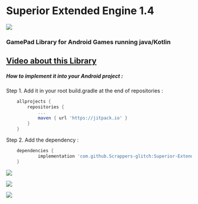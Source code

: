  # Superior Extended Engine 1.4

![](https://github.com/Scrappers-glitch/Superior-Extended-Engine/blob/master/SuperiorPlugin/src/main/java/com/scrappers/superiorExtendedEngine/attachments/LogoMod1.png)

### GamePad Library for Android Games running java/Kotlin ###


## [Video about this Library ](https://www.youtube.com/watch?v=0ev1ZC0iUKw) ##

##### How to implement it into your Android project :

Step 1. Add it in your root build.gradle at the end of repositories :
```gradle
	allprojects {
		repositories {
			...
			maven { url 'https://jitpack.io' }
		}
	}
  ```

Step 2. Add the dependency :
```gradle
	dependencies {
	        implementation 'com.github.Scrappers-glitch:Superior-Extended-Engine:1.x.x'
	}
```

![](https://github.com/Scrappers-glitch/Superior-Extended-Engine/blob/master/SuperiorPlugin/src/main/java/com/scrappers/superiorExtendedEngine/attachments/imageSEEDemo1.png)

![](https://github.com/Scrappers-glitch/Superior-Extended-Engine/blob/master/SuperiorPlugin/src/main/java/com/scrappers/superiorExtendedEngine/attachments/imageSEEDemo2.png)

![](https://github.com/Scrappers-glitch/Superior-Extended-Engine/blob/master/SuperiorPlugin/src/main/java/com/scrappers/superiorExtendedEngine/attachments/imageSEEDemo3.png)
